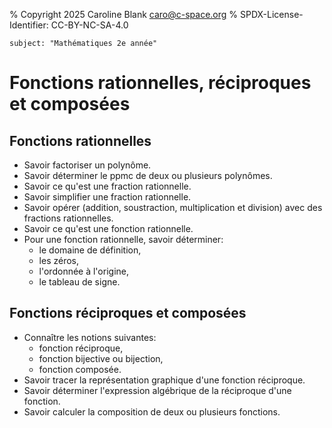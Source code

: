 % Copyright 2025 Caroline Blank <caro@c-space.org>
% SPDX-License-Identifier: CC-BY-NC-SA-4.0

```{metadata}
subject: "Mathématiques 2e année"
```

# Fonctions rationnelles, réciproques et composées

## Fonctions rationnelles

- Savoir factoriser un polynôme.
- Savoir déterminer le ppmc de deux ou plusieurs polynômes.
- Savoir ce qu'est une fraction rationnelle.
- Savoir simplifier une fraction rationnelle.
- Savoir opérer (addition, soustraction, multiplication et division) avec des
    fractions rationnelles.
- Savoir ce qu'est une fonction rationnelle.
- Pour une fonction rationnelle, savoir déterminer:
    - le domaine de définition,
    - les zéros,
    - l'ordonnée à l'origine,
    - le tableau de signe.

## Fonctions réciproques et composées

- Connaître les notions suivantes:
    - fonction réciproque,
    - fonction bijective ou bijection,
    - fonction composée.
- Savoir tracer la représentation graphique d'une fonction réciproque.
- Savoir déterminer l'expression algébrique de la réciproque d'une fonction.
- Savoir calculer la composition de deux ou plusieurs fonctions.
